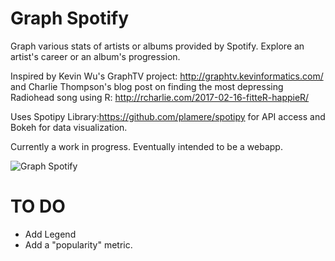 # Graph Spotify
Graph various stats of artists or albums provided by Spotify. Explore an artist's career or an album's progression.

Inspired by Kevin Wu's GraphTV project: http://graphtv.kevinformatics.com/ and Charlie Thompson's blog post on finding the most depressing Radiohead song using R: http://rcharlie.com/2017-02-16-fitteR-happieR/

Uses Spotipy Library:https://github.com/plamere/spotipy for API access and Bokeh for data visualization.

Currently a work in progress. Eventually intended to be a webapp.

![Graph Spotify](http://i.imgur.com/NAUdDvD.jpg)

# TO DO
* Add Legend
* Add a "popularity" metric.
